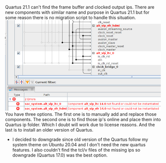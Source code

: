 Quartus 21.1 can't find the frame buffer and clocked output ips. There are new components with similar name and purpose in Quartus 21.1 but for some reason there is no migration script to handle this situation.    
![alt text](./images/alt_vip_vfr_itc_missing.png)    
You have three options. The first one is to manually add and replace those components. The second one is to find those ip's online and place them into Quartus ip folder. Which I doubt will work due to license reasons. And the last is to install an older version of Quartus.    
* I decided to downgrade since old version of the Quartus follow my system theme on Ubuntu 20.04 and I don't need the new quartus features. I also couldn't find the tcl/v files of the missing ips so downgrade (Quartus 17.0) was the best option.
